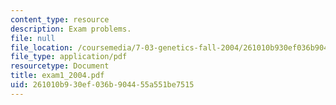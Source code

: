 ```yaml
---
content_type: resource
description: Exam problems.
file: null
file_location: /coursemedia/7-03-genetics-fall-2004/261010b930ef036b904455a551be7515_exam1_2004.pdf
file_type: application/pdf
resourcetype: Document
title: exam1_2004.pdf
uid: 261010b9-30ef-036b-9044-55a551be7515
---
```

